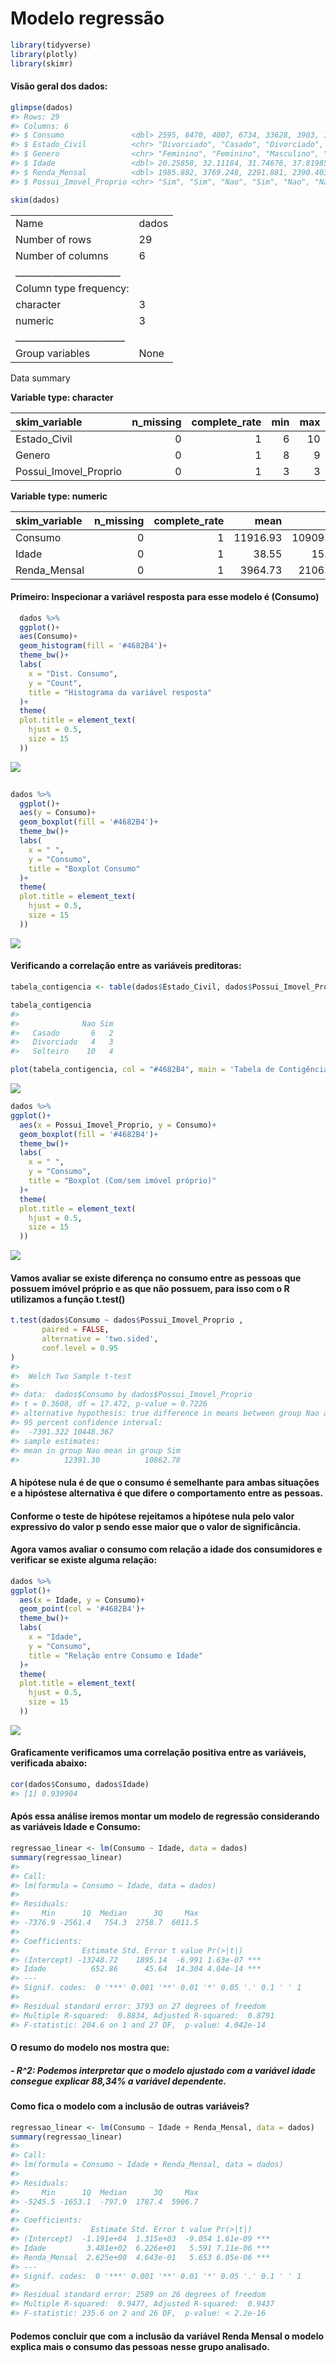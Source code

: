 
<!-- README.md is generated from README.Rmd. Please edit that file -->

# Modelo regressão

``` r
library(tidyverse)
library(plotly)
library(skimr)
```

#### Visão geral dos dados:

``` r
glimpse(dados)
#> Rows: 29
#> Columns: 6
#> $ Consumo               <dbl> 2595, 8470, 4007, 6734, 33628, 3903, 13444, 1256~
#> $ Estado_Civil          <chr> "Divorciado", "Casado", "Divorciado", "Casado", ~
#> $ Genero                <chr> "Feminino", "Feminino", "Masculino", "Feminino",~
#> $ Idade                 <dbl> 20.25858, 32.11184, 31.74676, 37.81985, 71.20830~
#> $ Renda_Mensal          <dbl> 1985.882, 3769.248, 2291.881, 2390.403, 8534.717~
#> $ Possui_Imovel_Proprio <chr> "Sim", "Sim", "Nao", "Sim", "Nao", "Nao", "Nao",~
```

``` r
skim(dados)
```

|                                                  |       |
|:-------------------------------------------------|:------|
| Name                                             | dados |
| Number of rows                                   | 29    |
| Number of columns                                | 6     |
| \_\_\_\_\_\_\_\_\_\_\_\_\_\_\_\_\_\_\_\_\_\_\_   |       |
| Column type frequency:                           |       |
| character                                        | 3     |
| numeric                                          | 3     |
| \_\_\_\_\_\_\_\_\_\_\_\_\_\_\_\_\_\_\_\_\_\_\_\_ |       |
| Group variables                                  | None  |

Data summary

**Variable type: character**

| skim\_variable          | n\_missing | complete\_rate | min | max | empty | n\_unique | whitespace |
|:------------------------|-----------:|---------------:|----:|----:|------:|----------:|-----------:|
| Estado\_Civil           |          0 |              1 |   6 |  10 |     0 |         3 |          0 |
| Genero                  |          0 |              1 |   8 |   9 |     0 |         2 |          0 |
| Possui\_Imovel\_Proprio |          0 |              1 |   3 |   3 |     0 |         2 |          0 |

**Variable type: numeric**

| skim\_variable | n\_missing | complete\_rate |     mean |       sd |      p0 |     p25 |     p50 |      p75 |     p100 | hist  |
|:---------------|-----------:|---------------:|---------:|---------:|--------:|--------:|--------:|---------:|---------:|:------|
| Consumo        |          0 |              1 | 11916.93 | 10909.84 | 1019.00 | 3903.00 | 7430.00 | 13444.00 | 36936.00 | ▇▃▁▂▂ |
| Idade          |          0 |              1 |    38.55 |    15.71 |   18.24 |   29.72 |   35.84 |    44.81 |    71.21 | ▅▇▂▂▂ |
| Renda\_Mensal  |          0 |              1 |  3964.73 |  2106.34 | 1635.65 | 2291.88 | 3575.98 |  5714.55 |  8534.72 | ▇▃▂▃▁ |

#### Primeiro: Inspecionar a variável resposta para esse modelo é (Consumo)

``` r
  dados %>% 
  ggplot()+
  aes(Consumo)+
  geom_histogram(fill = '#4682B4')+
  theme_bw()+
  labs(
    x = "Dist. Consumo",
    y = "Count",
    title = "Histograma da variável resposta"
  )+
  theme(
  plot.title = element_text(
    hjust = 0.5,
    size = 15
  ))
```

![](README_files/figure-gfm/unnamed-chunk-6-1.png)<!-- -->

``` r
  
dados %>% 
  ggplot()+
  aes(y = Consumo)+
  geom_boxplot(fill = '#4682B4')+
  theme_bw()+
  labs(
    x = " ",
    y = "Consumo",
    title = "Boxplot Consumo"
  )+
  theme(
  plot.title = element_text(
    hjust = 0.5,
    size = 15
  ))
```

![](README_files/figure-gfm/unnamed-chunk-7-1.png)<!-- -->

#### Verificando a correlação entre as variáveis preditoras:

``` r
tabela_contigencia <- table(dados$Estado_Civil, dados$Possui_Imovel_Proprio)

tabela_contigencia
#>             
#>              Nao Sim
#>   Casado       6   2
#>   Divorciado   4   3
#>   Solteiro    10   4
```

``` r
plot(tabela_contigencia, col = "#4682B4", main = 'Tabela de Contigência')
```

![](README_files/figure-gfm/unnamed-chunk-9-1.png)<!-- -->

``` r
dados %>% 
ggplot()+
  aes(x = Possui_Imovel_Proprio, y = Consumo)+
  geom_boxplot(fill = '#4682B4')+
  theme_bw()+
  labs(
    x = " ",
    y = "Consumo",
    title = "Boxplot (Com/sem imóvel próprio)"
  )+
  theme(
  plot.title = element_text(
    hjust = 0.5,
    size = 15
  ))
```

![](README_files/figure-gfm/unnamed-chunk-10-1.png)<!-- -->

#### Vamos avaliar se existe diferença no consumo entre as pessoas que possuem imóvel próprio e as que não possuem, para isso com o R utilizamos a função t.test()

``` r
t.test(dados$Consumo ~ dados$Possui_Imovel_Proprio , 
       paired = FALSE, 
       alternative = 'two.sided', 
       conf.level = 0.95 
)
#> 
#>  Welch Two Sample t-test
#> 
#> data:  dados$Consumo by dados$Possui_Imovel_Proprio
#> t = 0.3608, df = 17.472, p-value = 0.7226
#> alternative hypothesis: true difference in means between group Nao and group Sim is not equal to 0
#> 95 percent confidence interval:
#>  -7391.322 10448.367
#> sample estimates:
#> mean in group Nao mean in group Sim 
#>          12391.30          10862.78
```

#### A hipótese nula é de que o consumo é semelhante para ambas situações e a hipóstese alternativa é que difere o comportamento entre as pessoas.

#### Conforme o teste de hipótese rejeitamos a hipótese nula pelo valor expressivo do valor p sendo esse maior que o valor de significância.

#### Agora vamos avaliar o consumo com relação a idade dos consumidores e verificar se existe alguma relação:

``` r
dados %>% 
ggplot()+
  aes(x = Idade, y = Consumo)+
  geom_point(col = '#4682B4')+
  theme_bw()+
  labs(
    x = "Idade",
    y = "Consumo",
    title = "Relação entre Consumo e Idade"
  )+
  theme(
  plot.title = element_text(
    hjust = 0.5,
    size = 15
  ))
```

![](README_files/figure-gfm/unnamed-chunk-12-1.png)<!-- -->

#### Graficamente verificamos uma correlação positiva entre as variáveis, verificada abaixo:

``` r
cor(dados$Consumo, dados$Idade)
#> [1] 0.939904
```

#### Após essa análise iremos montar um modelo de regressão considerando as variáveis Idade e Consumo:

``` r
regressao_linear <- lm(Consumo ~ Idade, data = dados)
summary(regressao_linear)
#> 
#> Call:
#> lm(formula = Consumo ~ Idade, data = dados)
#> 
#> Residuals:
#>     Min      1Q  Median      3Q     Max 
#> -7376.9 -2561.4   754.3  2758.7  6011.5 
#> 
#> Coefficients:
#>              Estimate Std. Error t value Pr(>|t|)    
#> (Intercept) -13248.72    1895.14  -6.991 1.63e-07 ***
#> Idade          652.86      45.64  14.304 4.04e-14 ***
#> ---
#> Signif. codes:  0 '***' 0.001 '**' 0.01 '*' 0.05 '.' 0.1 ' ' 1
#> 
#> Residual standard error: 3793 on 27 degrees of freedom
#> Multiple R-squared:  0.8834, Adjusted R-squared:  0.8791 
#> F-statistic: 204.6 on 1 and 27 DF,  p-value: 4.042e-14
```

#### O resumo do modelo nos mostra que:

##### - R^2: Podemos interpretar que o modelo ajustado com a variável idade consegue explicar 88,34% a variável dependente.

#### Como fica o modelo com a inclusão de outras variáveis?

``` r
regressao_linear <- lm(Consumo ~ Idade + Renda_Mensal, data = dados)
summary(regressao_linear)
#> 
#> Call:
#> lm(formula = Consumo ~ Idade + Renda_Mensal, data = dados)
#> 
#> Residuals:
#>     Min      1Q  Median      3Q     Max 
#> -5245.5 -1653.1  -797.9  1787.4  5906.7 
#> 
#> Coefficients:
#>                Estimate Std. Error t value Pr(>|t|)    
#> (Intercept)  -1.191e+04  1.315e+03  -9.054 1.61e-09 ***
#> Idade         3.481e+02  6.226e+01   5.591 7.11e-06 ***
#> Renda_Mensal  2.625e+00  4.643e-01   5.653 6.05e-06 ***
#> ---
#> Signif. codes:  0 '***' 0.001 '**' 0.01 '*' 0.05 '.' 0.1 ' ' 1
#> 
#> Residual standard error: 2589 on 26 degrees of freedom
#> Multiple R-squared:  0.9477, Adjusted R-squared:  0.9437 
#> F-statistic: 235.6 on 2 and 26 DF,  p-value: < 2.2e-16
```

#### Podemos concluir que com a inclusão da variável Renda Mensal o modelo explica mais o consumo das pessoas nesse grupo analisado.
